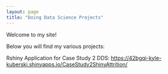 ```yaml
---
layout: page
title: "Doing Data Science Projects"
---
```


Welcome to my site! 

Below you will find my various projects:

Rshiny Application for Case Study 2 DDS:
https://42bgqi-kyle-kuberski.shinyapps.io/CaseStudy2ShinyAttrition/

